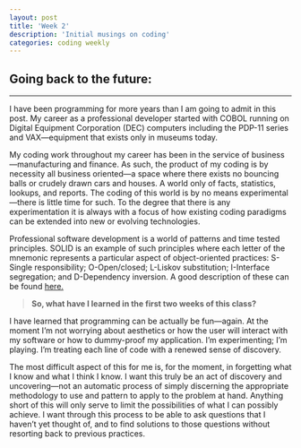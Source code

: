 ```yaml
---
layout: post
title: 'Week 2'
description: 'Initial musings on coding'
categories: coding weekly
---
```


## Going back to the future:
---

I have been programming for more years than I am going to admit in this post.  My career as a professional developer started with COBOL running on Digital Equipment Corporation (DEC) computers including the PDP-11 series and VAX—equipment that exists only in museums today.

My coding work throughout my career has been in the service of business—manufacturing and finance.  As such, the product of my coding is by necessity all business oriented—a space where there exists no bouncing balls or crudely drawn cars and houses.  A world only of facts, statistics, lookups, and reports.  The coding of this world is by no means experimental—there is little time for such.  To the degree that there is any experimentation it is always with a focus of how existing coding paradigms can be extended into new or evolving technologies.  

Professional software development is a world of patterns and time tested principles.  SOLID is an example of such principles where each letter of the mnemonic represents a particular aspect of object-oriented practices: S-Single responsibility; O-Open/closed; L-Liskov substitution; I-Interface segregation; and D-Dependency inversion.  A good description of these can be found [here.](https://scotch.io/bar-talk/s-o-l-i-d-the-first-five-principles-of-object-oriented-design)

> **So, what have I learned in the first two weeks of this class?**

I have learned that programming can be actually be fun—again.  At the moment I’m not worrying about aesthetics or how the user will interact with my software or how to dummy-proof my application.  I’m experimenting; I’m playing.  I’m treating each line of code with a renewed sense of discovery.  

The most difficult aspect of this for me is, for the moment, in forgetting what I know and what I think I know.  I want this truly be an act of discovery and uncovering—not an automatic process of simply discerning the appropriate methodology to use and pattern to apply to the problem at hand.  Anything short of this will only serve to limit the possibilities of what I can possibly achieve.  I want through this process to be able to ask questions that I haven’t yet thought of, and to find solutions to those questions without resorting back to previous practices.  


